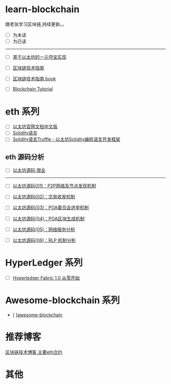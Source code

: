 # learn-blockchain
跟老张学习区块链,持续更新。。

- [ ] 为未读
- [ ] 为已读

------

- [ ] [基于以太坊的一元夺宝实现](https://github.com/yushuohuanxiu/OneChance)

- [ ] [区块链技术指南](https://github.com/yeasy/blockchain_guide)

- [ ] [区块链技术指南 book](https://www.gitbook.com/book/yeasy/blockchain_guide)

- [ ] [Blockchain Tutorial](https://github.com/liuchengxu/blockchain-tutorial)


# eth 系列

- [ ] [以太坊官网文档中文版](http://book.8btc.com/books/6/ethereum/_book/)
- [ ] [Solidity语言](http://www.tryblockchain.org/)
- [ ] [Solidity语言Truffle - 以太坊Solidity编程语言开发框架](http://truffle.tryblockchain.org/)

## eth 源码分析


- [ ] [以太坊源码 很全](https://github.com/ZtesoftCS/go-ethereum-code-analysis)

-----

- [ ] [以太坊源码(01)：P2P网络及节点发现机制](https://mp.weixin.qq.com/s?__biz=MzA4Mzk2MzUzNg==&mid=2651223325&idx=1&sn=fc1b8b1240f930a9b344c14dd962c7b8)

- [ ] [以太坊源码(02)：交易收发机制](https://mp.weixin.qq.com/s?__biz=MzA4Mzk2MzUzNg==&mid=2651223331&idx=1&sn=ca4d56b3ea6c5dc9b9bcec5bc9dd6e65) 

- [ ] [以太坊源码(03)：POA委员会选举机制](https://mp.weixin.qq.com/s?__biz=MzA4Mzk2MzUzNg==&mid=2651223351&idx=1&sn=17b6594008681fcc33f7de2ad6bfbf6f) 

- [ ] [以太坊源码(04)：POA区块生成机制](https://mp.weixin.qq.com/s?__biz=MzA4Mzk2MzUzNg==&mid=2651223362&idx=1&sn=58bd8ff8511f65faaff7c69ba729e32f) 

- [ ] [以太坊源码(05)：网络服务分析](https://mp.weixin.qq.com/s?__biz=MzA4Mzk2MzUzNg==&mid=2651223371&idx=1&sn=d82f0d4d9e1cba8ca87b64e4f4a0020a)

- [ ] [以太坊源码(06)：RLP 机制分析](https://mp.weixin.qq.com/s?__biz=MzA4Mzk2MzUzNg==&mid=2651223377&idx=1&sn=5c8404f7e10b6d3d72c193d830f312fa) 


# HyperLedger 系列

- [ ] [Hyperledger Fabric 1.0 从零开始](https://www.cnblogs.com/aberic/p/7527831.html)


# Awesome-blockchain 系列
- [ ][awesome-blockchain](https://github.com/sunicornstudyorg/awesome-blockchain) 


# 推荐博客 

[区块链技术博客 主要eth合约](http://me.tryblockchain.org/)

# 其他

